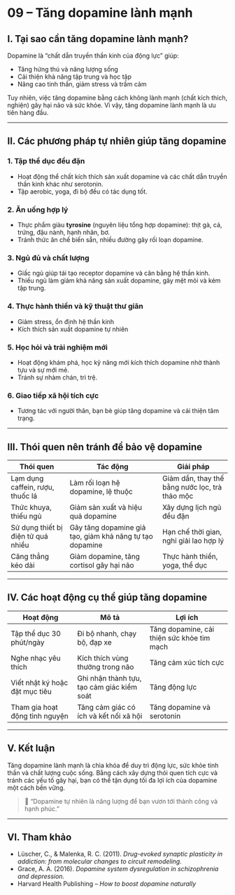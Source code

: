 # 09 – Tăng dopamine lành mạnh

## I. Tại sao cần tăng dopamine lành mạnh?

Dopamine là “chất dẫn truyền thần kinh của động lực” giúp:

- Tăng hứng thú và năng lượng sống
- Cải thiện khả năng tập trung và học tập
- Nâng cao tinh thần, giảm stress và trầm cảm

Tuy nhiên, việc tăng dopamine bằng cách không lành mạnh (chất kích thích, nghiện) gây hại não và sức khỏe. Vì vậy, tăng dopamine lành mạnh là ưu tiên hàng đầu.

---

## II. Các phương pháp tự nhiên giúp tăng dopamine

### 1. Tập thể dục đều đặn

- Hoạt động thể chất kích thích sản xuất dopamine và các chất dẫn truyền thần kinh khác như serotonin.
- Tập aerobic, yoga, đi bộ đều có tác dụng tốt.

### 2. Ăn uống hợp lý

- Thực phẩm giàu **tyrosine** (nguyên liệu tổng hợp dopamine): thịt gà, cá, trứng, đậu nành, hạnh nhân, bơ.
- Tránh thức ăn chế biến sẵn, nhiều đường gây rối loạn dopamine.

### 3. Ngủ đủ và chất lượng

- Giấc ngủ giúp tái tạo receptor dopamine và cân bằng hệ thần kinh.
- Thiếu ngủ làm giảm khả năng sản xuất dopamine, gây mệt mỏi và kém tập trung.

### 4. Thực hành thiền và kỹ thuật thư giãn

- Giảm stress, ổn định hệ thần kinh
- Kích thích sản xuất dopamine tự nhiên

### 5. Học hỏi và trải nghiệm mới

- Hoạt động khám phá, học kỹ năng mới kích thích dopamine nhờ thành tựu và sự mới mẻ.
- Tránh sự nhàm chán, trì trệ.

### 6. Giao tiếp xã hội tích cực

- Tương tác với người thân, bạn bè giúp tăng dopamine và cải thiện tâm trạng.

---

## III. Thói quen nên tránh để bảo vệ dopamine

| Thói quen | Tác động | Giải pháp |
|----------|----------|-----------|
| Lạm dụng caffein, rượu, thuốc lá | Làm rối loạn hệ dopamine, lệ thuộc | Giảm dần, thay thế bằng nước lọc, trà thảo mộc |
| Thức khuya, thiếu ngủ | Giảm sản xuất và hiệu quả dopamine | Xây dựng lịch ngủ đều đặn |
| Sử dụng thiết bị điện tử quá nhiều | Gây tăng dopamine giả tạo, giảm khả năng tự tạo dopamine | Hạn chế thời gian, nghỉ giải lao hợp lý |
| Căng thẳng kéo dài | Giảm dopamine, tăng cortisol gây hại não | Thực hành thiền, yoga, thể dục |

---

## IV. Các hoạt động cụ thể giúp tăng dopamine

| Hoạt động | Mô tả | Lợi ích |
|-----------|-------|---------|
| Tập thể dục 30 phút/ngày | Đi bộ nhanh, chạy bộ, đạp xe | Tăng dopamine, cải thiện sức khỏe tim mạch |
| Nghe nhạc yêu thích | Kích thích vùng thưởng trong não | Tăng cảm xúc tích cực |
| Viết nhật ký hoặc đặt mục tiêu | Ghi nhận thành tựu, tạo cảm giác kiểm soát | Tăng động lực |
| Tham gia hoạt động tình nguyện | Tăng cảm giác có ích và kết nối xã hội | Tăng dopamine và serotonin |

---

## V. Kết luận

Tăng dopamine lành mạnh là chìa khóa để duy trì động lực, sức khỏe tinh thần và chất lượng cuộc sống. Bằng cách xây dựng thói quen tích cực và tránh các yếu tố gây hại, bạn có thể tận dụng tối đa lợi ích của dopamine một cách bền vững.

> 🌱 “Dopamine tự nhiên là năng lượng để bạn vươn tới thành công và hạnh phúc.”

---

## VI. Tham khảo

- Lüscher, C., & Malenka, R. C. (2011). *Drug-evoked synaptic plasticity in addiction: from molecular changes to circuit remodeling.*
- Grace, A. A. (2016). *Dopamine system dysregulation in schizophrenia and depression.*
- Harvard Health Publishing – *How to boost dopamine naturally*
